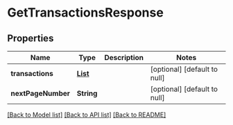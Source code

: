 # GetTransactionsResponse
## Properties

| Name | Type | Description | Notes |
|------------ | ------------- | ------------- | -------------|
| **transactions** | [**List**](Transaction.md) |  | [optional] [default to null] |
| **nextPageNumber** | **String** |  | [optional] [default to null] |

[[Back to Model list]](../README.md#documentation-for-models) [[Back to API list]](../README.md#documentation-for-api-endpoints) [[Back to README]](../README.md)

